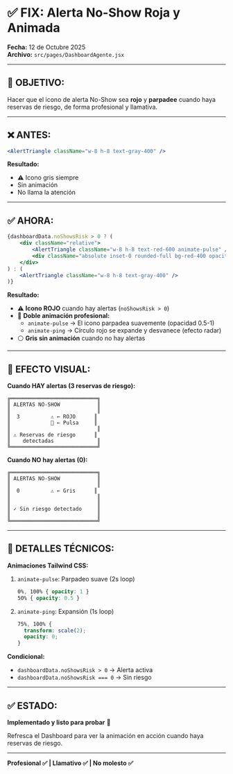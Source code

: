 # ✅ FIX: Alerta No-Show Roja y Animada

**Fecha:** 12 de Octubre 2025  
**Archivo:** `src/pages/DashboardAgente.jsx`

---

## 🎯 OBJETIVO:

Hacer que el icono de alerta No-Show sea **rojo** y **parpadee** cuando haya reservas de riesgo, de forma profesional y llamativa.

---

## ❌ ANTES:

```jsx
<AlertTriangle className="w-8 h-8 text-gray-400" />
```

**Resultado:**
- ⚠️ Icono gris siempre
- Sin animación
- No llama la atención

---

## ✅ AHORA:

```jsx
{dashboardData.noShowsRisk > 0 ? (
    <div className="relative">
        <AlertTriangle className="w-8 h-8 text-red-600 animate-pulse" />
        <div className="absolute inset-0 rounded-full bg-red-400 opacity-20 animate-ping"></div>
    </div>
) : (
    <AlertTriangle className="w-8 h-8 text-gray-400" />
)}
```

**Resultado:**
- ⚠️ **Icono ROJO** cuando hay alertas (`noShowsRisk > 0`)
- 🔴 **Doble animación profesional:**
  - `animate-pulse` → El icono parpadea suavemente (opacidad 0.5-1)
  - `animate-ping` → Círculo rojo se expande y desvanece (efecto radar)
- ⚪ **Gris sin animación** cuando no hay alertas

---

## 🎨 EFECTO VISUAL:

**Cuando HAY alertas (3 reservas de riesgo):**
```
╔════════════════════════════╗
║ ALERTAS NO-SHOW            ║
║                            ║
║  3          ⚠️ ← ROJO      ║
║             🔴 ← Pulsa     ║
║                            ║
║ ⚠️ Reservas de riesgo      ║
║    detectadas              ║
╚════════════════════════════╝
```

**Cuando NO hay alertas (0):**
```
╔════════════════════════════╗
║ ALERTAS NO-SHOW            ║
║                            ║
║  0          ⚠️ ← Gris      ║
║                            ║
║                            ║
║ ✓ Sin riesgo detectado     ║
║                            ║
╚════════════════════════════╝
```

---

## 🔧 DETALLES TÉCNICOS:

**Animaciones Tailwind CSS:**
1. `animate-pulse`: Parpadeo suave (2s loop)
   ```css
   0%, 100% { opacity: 1 }
   50% { opacity: 0.5 }
   ```

2. `animate-ping`: Expansión (1s loop)
   ```css
   75%, 100% {
     transform: scale(2);
     opacity: 0;
   }
   ```

**Condicional:**
- `dashboardData.noShowsRisk > 0` → Alerta activa
- `dashboardData.noShowsRisk === 0` → Sin riesgo

---

## ✅ ESTADO:

**Implementado y listo para probar** 🎉

Refresca el Dashboard para ver la animación en acción cuando haya reservas de riesgo.

---

**Profesional ✅ | Llamativo ✅ | No molesto ✅**


